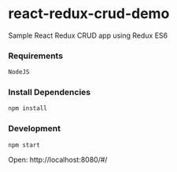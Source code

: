 # react-redux-crud-demo
Sample React Redux CRUD app using Redux ES6

### Requirements
```sh
NodeJS
```

### Install Dependencies
```sh
npm install
```
### Development
```sh
npm start
```

Open: http://localhost:8080/#/
